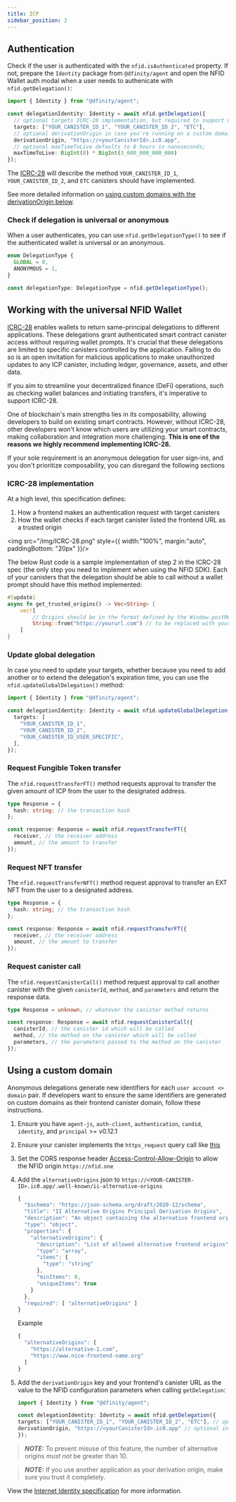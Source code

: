 ```yaml
---
title: ICP
sidebar_position: 2
---
```


## Authentication

Check if the user is authenticated with the `nfid.isAuthenticated` property. If not, prepare the `Identity` package from `@dfinity/agent` and open the NFID Wallet auth modal when a user needs to authenicate with `nfid.getDelegation()`:

```ts
import { Identity } from "@dfinity/agent";

const delegationIdentity: Identity = await nfid.getDelegation({
  // optional targets ICRC-28 implementation, but required to support universal NFID Wallet auth
  targets: ["YOUR_CANISTER_ID_1", "YOUR_CANISTER_ID_2", "ETC"],
  // optional derivationOrigin in case you're running on a custom domain
  derivationOrigin, "https://<yourCanisterId>.ic0.app",
  // optional maxTimeToLive defaults to 8 hours in nanoseconds;
  maxTimeToLive: BigInt(8) * BigInt(3_600_000_000_000)
});
```

The [ICRC-28](#icrc-28-implementation) will describe the method `YOUR_CANISTER_ID_1`, `YOUR_CANISTER_ID_2`, and `ETC` canisters should have implemented.

See more detailed information on [using custom domains with the derivationOrigin below](#using-a-custom-domain).

### Check if delegation is universal or anonymous

When a user authenticates, you can use `nfid.getDelegationType()` to see if the authenticated wallet is universal or an anonymous.

```ts
enum DelegationType {
  GLOBAL = 0,
  ANONYMOUS = 1,
}

const delegationType: DelegationType = nfid.getDelegationType();
```

## Working with the universal NFID Wallet

[ICRC-28](https://github.com/dfinity/ICRC/issues/32) enables wallets to return same-principal delegations to different applications. These delegations grant authenticated smart contract canister access without requiring wallet prompts. It's crucial that these delegations are limited to specific canisters controlled by the application. Failing to do so is an open invitation for malicious applications to make unauthorized updates to any ICP canister, including ledger, governance, assets, and other data.

If you aim to streamline your decentralized finance (DeFi) operations, such as checking wallet balances and initiating transfers, it's imperative to support ICRC-28.

One of blockchain's main strengths lies in its composability, allowing developers to build on existing smart contracts. However, without ICRC-28, other developers won't know which users are utilizing your smart contracts, making collaboration and integration more challenging. **This is one of the reasons we highly recommend implementing ICRC-28.**

If your sole requirement is an anonymous delegation for user sign-ins, and you don't prioritize composability, you can disregard the following sections

### ICRC-28 implementation

At a high level, this specification defines:

1. How a frontend makes an authentication request with target canisters
2. How the wallet checks if each target canister listed the frontend URL as a trusted origin

<img src="/img/ICRC-28.png" style={{ width:"100%", margin:"auto", paddingBottom: "20px" }}/>

The below Rust code is a sample implementation of step 2 in the ICRC-28 spec (the only step you need to implement when using the NFID SDK). Each of your canisters that the delegation should be able to call without a wallet prompt should have this method implemented:

```rust
#[update]
async fn get_trusted_origins() -> Vec<String> {
    vec![
        // Origins should be in the format defined by the Window.postMessage method (https://developer.mozilla.org/en-US/docs/Web/API/Window/postMessage#the_dispatched_event)
        String::from("https://yoururl.com") // to be replaced with your frontend origin(s)
    ]
}
```

### Update global delegation

In case you need to update your targets, whether because you need to add another or to extend the delegation's expiration time, you can use the `nfid.updateGlobalDelegation()` method:

```ts
import { Identity } from "@dfinity/agent";

const delegationIdentity: Identity = await nfid.updateGlobalDelegation({
  targets: [
    "YOUR_CANISTER_ID_1",
    "YOUR_CANISTER_ID_2",
    "YOUR_CANISTER_ID_USER_SPECIFIC",
  ],
});
```

### Request Fungible Token transfer

The `nfid.requestTransferFT()` method requests approval to transfer the given amount of ICP from the user to the designated address.

```ts
type Response = {
  hash: string; // the transaction hash
};

const response: Response = await nfid.requestTransferFT({
  receiver, // the receiver address
  amount, // the amount to transfer
});
```

### Request NFT transfer

The `nfid.requestTransferNFT()` method request approval to transfer an EXT NFT from the user to a designated address.

```ts
type Response = {
  hash: string; // the transaction hash
};

const response: Response = await nfid.requestTransferFT({
  receiver, // the receiver address
  amount, // the amount to transfer
});
```

### Request canister call

The `nfid.requestCanisterCall()` method request approval to call another canister with the given `canisterId`, `method`, and `parameters` and return the response data.

```ts
type Response = unknown; // whatever the canister method returns

const response: Response = await nfid.requestCanisterCall({
  canisterId, // the canister id which will be called
  method, // the method on the canister which will be called
  parameters, // the parameters passed to the method on the canister
});
```

## Using a custom domain

Anonymous delegations generate new identifiers for each `user account <> domain` pair. If developers want to ensure the same identifiers are generated on custom domains as their frontend canister domain, follow these instructions.

<ol>
  <li>
    
Ensure you have `agent-js`, `auth-client`, `authentication`, `candid`, `identity`, and `principal` >= v0.12.1
    
  </li>
    
  <li>
    
Ensure your canister implements the `https_request` query call like [this](https://github.com/dfinity/interface-spec/blob/master/spec/index.adoc#the-http-gateway-protocol)
    
  </li>
  <li>
    
Set the CORS response header [Access-Control-Allow-Origin](https://developer.mozilla.org/en-US/docs/Web/HTTP/Headers/Access-Control-Allow-Origin) to allow the NFID origin `https://nfid.one`
    
  </li>
  <li>
    
Add the `alternativeOrigins` json to `https://<YOUR-CANISTER-ID>.ic0.app/.well-known/ii-alternative-origins`
```js
{
  "$schema": "https://json-schema.org/draft/2020-12/schema",
  "title": "II Alternative Origins Principal Derivation Origins",
  "description": "An object containing the alternative frontend origins of the given canister, which are allowed to use a canonical canister URL (https://<canister_id>.ic0.app or https://<canister_id>.raw.ic0.app) for principal derivation.",
  "type": "object",
  "properties": {
    "alternativeOrigins": {
      "description": "List of allowed alternative frontend origins",
      "type": "array",
      "items": {
        "type": "string"
      },
      "minItems": 0,
      "uniqueItems": true
    }
  },
  "required": [ "alternativeOrigins" ]
}
```
Example
```js
{
  "alternativeOrigins": [
    "https://alternative-1.com",
    "https://www.nice-frontend-name.org"
  ]
}
```
    
  </li>
  <li>
    
Add the `derivationOrigin` key and your frontend's canister URL as the value to the NFID configuration parameters when calling `getDelegation`:
```ts
import { Identity } from "@dfinity/agent";

const delegationIdentity: Identity = await nfid.getDelegation({
targets: ["YOUR_CANISTER_ID_1", "YOUR_CANISTER_ID_2", "ETC"], // optional ICRC-28 implementation, but required to support universal NFID Wallet auth
derivationOrigin, "https://<yourCanisterId>.ic0.app" // optional in case you're running on a custom domain
});

```

  </li>
</ol>

> **_NOTE:_** To prevent misuse of this feature, the number of alternative origins _must not_ be greater than 10.

> **_NOTE:_** If you use another application as your derivation origin, make sure you trust it completely.

View the [Internet Identity specification](https://github.com/dfinity/internet-identity/blob/main/docs/internet-identity-spec.adoc#alternative-frontend-origins) for more information.

